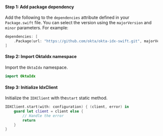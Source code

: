 #### Step 1: Add package dependency

Add the following to the `dependencies` attribute defined in your `Package.swift` file.
You can select the version using the `majorVersion` and `minor` parameters. For example:

```swift
dependencies: [
    .Package(url: "https://github.com/okta/okta-idx-swift.git", majorVersion: <majorVersion>, minor: <minor>)
]
```

#### Step 2: Import OktaIdx namespace

Import the `OktaIdx` namespace.

```swift
import OktaIdx
```

#### Step 3: Initialize IdxClient

Initialize the `IDXClient` with the`start` static method.

```swift
IDXClient.start(with: configuration) { (client, error) in
    guard let client = client else {
        // Handle the error
        return
    }
}
```

